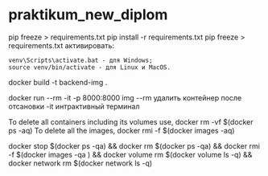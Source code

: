 # praktikum_new_diplom

pip freeze > requirements.txt
pip install -r requirements.txt
pip freeze > requirements.txt
активировать:

    venv\Scripts\activate.bat - для Windows;
    source venv/bin/activate - для Linux и MacOS.

docker build -t backend-img .


docker run --rm -it -p 8000:8000 img
--rm удалить контейнер после отсановки
-it интрактивный терминал

To delete all containers including its volumes use,
docker rm -vf $(docker ps -aq)
To delete all the images,
docker rmi -f $(docker images -aq)

docker stop $(docker ps -qa) && docker rm $(docker ps -qa) && docker rmi -f $(docker images -qa ) && docker volume rm $(docker volume ls -q) && docker network rm $(docker network ls -q)